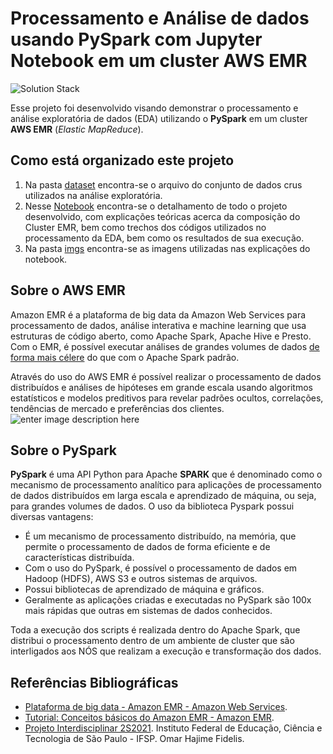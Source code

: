 # Processamento e Análise de dados usando PySpark com Jupyter Notebook em um cluster AWS EMR
![Solution Stack](https://miro.medium.com/max/720/1*9RM7QQL5QgRqFFCnXVEOTg.png)


Esse projeto foi desenvolvido visando demonstrar o processamento e análise exploratória de dados (EDA) utilizando o **PySpark** em um cluster **AWS EMR** (*Elastic MapReduce*).

## Como está organizado este projeto

 1. Na pasta [dataset](https://github.com/halisson-gomides/IFSP/tree/main/Especializacao_ciencia_dados/D2TEC/dataset) encontra-se o arquivo do conjunto de dados crus utilizados na análise exploratória.
 2. Nesse [Notebook](https://github.com/halisson-gomides/IFSP/blob/main/Especializacao_ciencia_dados/D2TEC/d2tec_final_notebook.ipynb) encontra-se o detalhamento de todo o projeto desenvolvido, com explicações teóricas acerca da composição do Cluster EMR, bem como trechos dos códigos utilizados no processamento da EDA, bem como os resultados de sua execução.
 3. Na pasta [imgs](https://github.com/halisson-gomides/IFSP/tree/main/Especializacao_ciencia_dados/D2TEC/imgs) encontra-se as imagens utilizadas nas explicações do notebook.

## Sobre o AWS EMR
Amazon EMR é a plataforma de big data da Amazon Web Services para processamento de dados, análise interativa e machine learning que usa estruturas de código aberto, como Apache Spark, Apache Hive e Presto. Com o EMR, é possível executar análises de grandes volumes de dados [de forma mais célere](https://aws.amazon.com/blogs/big-data/amazon-emr-introduces-emr-runtime-for-apache-spark/) do que com o Apache Spark padrão.

Através do uso do AWS EMR é possível realizar o processamento de dados distribuídos e análises de hipóteses em grande escala usando algoritmos estatísticos e modelos preditivos para revelar padrões ocultos, correlações, tendências de mercado e preferências dos clientes.
![enter image description here](https://res.cloudinary.com/practicaldev/image/fetch/s--wi-Klep8--/c_limit,f_auto,fl_progressive,q_auto,w_880/https://dev-to-uploads.s3.amazonaws.com/uploads/articles/08n764po1jnvtvmfwmne.png)

## Sobre o PySpark

**PySpark** é uma API Python para Apache **SPARK** que é denominado como o mecanismo de processamento analítico para aplicações de processamento de dados distribuídos em larga escala e aprendizado de máquina, ou seja, para grandes volumes de dados.
O uso da biblioteca Pyspark possui diversas vantagens:

 - É um mecanismo de processamento distribuído, na memória, que permite
   o processamento de dados de forma eficiente e de características
   distribuída.
 - Com o uso do PySpark, é possível o processamento de dados em Hadoop
   (HDFS), AWS S3 e outros sistemas de arquivos.
 - Possui bibliotecas de aprendizado de máquina e gráficos.
 - Geralmente as aplicações criadas e executadas no PySpark são 100x
   mais rápidas que outras em sistemas de dados conhecidos.

Toda a execução dos scripts é realizada dentro do Apache Spark, que distribui o processamento dentro de um ambiente de cluster que são interligados aos NÓS que realizam a execução e transformação dos dados.


## Referências Bibliográficas

 - [Plataforma de big data - Amazon EMR - Amazon Web Services](https://aws.amazon.com/pt/emr/).
 - [Tutorial: Conceitos básicos do Amazon EMR - Amazon EMR](https://docs.aws.amazon.com/pt_br/emr/latest/ManagementGuide/emr-gs.html).
 - [Projeto Interdisciplinar 2S2021](https://github.com/omarfidelis/PI_2S2021/blob/main/documents/PI_Omar_20211205.pdf). Instituto Federal de Educação, Ciência e Tecnologia de São Paulo - IFSP. Omar Hajime Fidelis.


```
